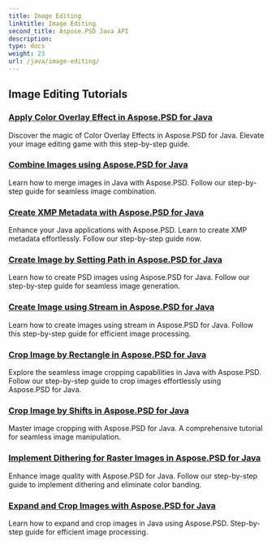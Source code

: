```yaml
---
title: Image Editing
linktitle: Image Editing
second_title: Aspose.PSD Java API
description: 
type: docs
weight: 23
url: /java/image-editing/
---
```


## Image Editing Tutorials
### [Apply Color Overlay Effect in Aspose.PSD for Java](./color-overlay-effect/)
Discover the magic of Color Overlay Effects in Aspose.PSD for Java. Elevate your image editing game with this step-by-step guide.
### [Combine Images using Aspose.PSD for Java](./combine-images/)
Learn how to merge images in Java with Aspose.PSD. Follow our step-by-step guide for seamless image combination.
### [Create XMP Metadata with Aspose.PSD for Java](./create-xmp-metadata/)
Enhance your Java applications with Aspose.PSD. Learn to create XMP metadata effortlessly. Follow our step-by-step guide now.
### [Create Image by Setting Path in Aspose.PSD for Java](./create-image-by-setting-path/)
Learn how to create PSD images using Aspose.PSD for Java. Follow our step-by-step guide for seamless image generation.
### [Create Image using Stream in Aspose.PSD for Java](./create-image-using-stream/)
Learn how to create images using stream in Aspose.PSD for Java. Follow this step-by-step guide for efficient image processing.
### [Crop Image by Rectangle in Aspose.PSD for Java](./crop-image-by-rectangle/)
Explore the seamless image cropping capabilities in Java with Aspose.PSD. Follow our step-by-step guide to crop images effortlessly using Aspose.PSD for Java.
### [Crop Image by Shifts in Aspose.PSD for Java](./crop-image-by-shifts/)
Master image cropping with Aspose.PSD for Java. A comprehensive tutorial for seamless image manipulation.
### [Implement Dithering for Raster Images in Aspose.PSD for Java](./implement-dithering/)
Enhance image quality with Aspose.PSD for Java. Follow our step-by-step guide to implement dithering and eliminate color banding.
### [Expand and Crop Images with Aspose.PSD for Java](./expand-and-crop-images/)
Learn how to expand and crop images in Java using Aspose.PSD. Step-by-step guide for efficient image processing.